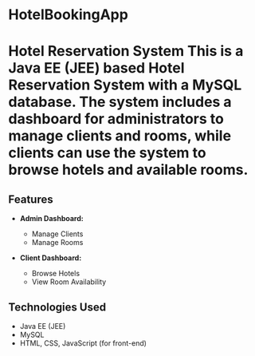 # HotelBookingApp

# Hotel Reservation System  This is a Java EE (JEE) based Hotel Reservation System with a MySQL database. The system includes a dashboard for administrators to manage clients and rooms, while clients can use the system to browse hotels and available rooms. 
## Features

- **Admin Dashboard:**
  - Manage Clients
  - Manage Rooms

- **Client Dashboard:**
  - Browse Hotels
  - View Room Availability

## Technologies Used

- Java EE (JEE)
- MySQL
- HTML, CSS, JavaScript (for front-end)
